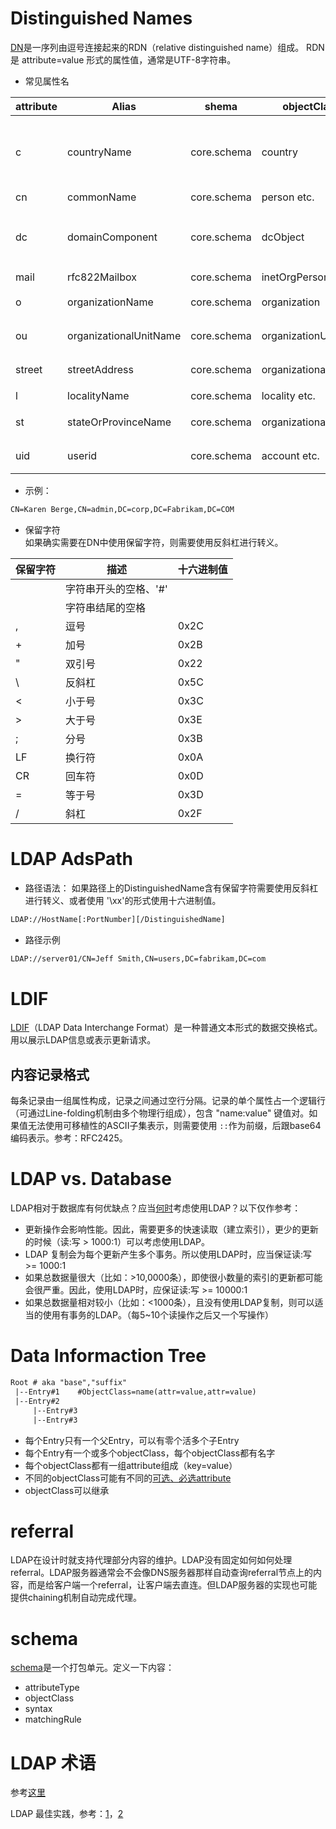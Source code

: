 # Distinguished Names
[DN](http://msdn.microsoft.com/en-us/library/aa366101(v=vs.85).aspx)是一序列由逗号连接起来的RDN（relative distinguished name）组成。
RDN是 attribute=value 形式的属性值，通常是UTF-8字符串。

* 常见属性名

attribute | Alias                   | shema        | objectClass         | notes
----------|-------------------------|--------------|---------------------|-----------------
c         | countryName             | core.schema | country              | ISO 3166:两位国家编码 
cn        | commonName              | core.schema | person etc.          |
dc        | domainComponent         | core.schema | dcObject             | 域名的任意部分
mail      | rfc822Mailbox           | core.schema | inetOrgPerson        |
o         | organizationName        | core.schema | organization         | 组织名称
ou        | organizationalUnitName  | core.schema | organizationUnit     | 单位名称
street    | streetAddress           | core.schema | organizationalPerson |街道地址
l         | localityName            | core.schema | locality etc.        | 地区
st        | stateOrProvinceName     | core.schema | organizationalPerson | 州名/省名
uid       | userid                  | core.schema | account etc.         | 用户名等

* 示例：
```txt
CN=Karen Berge,CN=admin,DC=corp,DC=Fabrikam,DC=COM
```

* 保留字符  
如果确实需要在DN中使用保留字符，则需要使用反斜杠进行转义。

保留字符 | 描述                       | 十六进制值
--------|---------------------------|---------
        | 字符串开头的空格、'#'       | 
        | 字符串结尾的空格            | 
,       | 逗号                       | 0x2C
+       | 加号                       | 0x2B
"       | 双引号                     | 0x22
\       | 反斜杠                     | 0x5C
<       | 小于号                     | 0x3C
>       | 大于号                     | 0x3E
;       | 分号                       | 0x3B
LF      | 换行符                     | 0x0A
CR      | 回车符                     | 0x0D
=       | 等于号                     | 0x3D
/       | 斜杠                       | 0x2F

# LDAP AdsPath
* 路径语法：
如果路径上的DistinguishedName含有保留字符需要使用反斜杠进行转义、或者使用 '\xx'的形式使用十六进制值。

```txt
LDAP://HostName[:PortNumber][/DistinguishedName]
```

* 路径示例
```txt
LDAP://server01/CN=Jeff Smith,CN=users,DC=fabrikam,DC=com
```
 
# LDIF
[LDIF](http://en.wikipedia.org/wiki/LDAP_Data_Interchange_Format)（LDAP Data Interchange Format）是一种普通文本形式的数据交换格式。用以展示LDAP信息或表示更新请求。

## 内容记录格式
每条记录由一组属性构成，记录之间通过空行分隔。记录的单个属性占一个逻辑行（可通过Line-folding机制由多个物理行组成），包含 "name:value" 键值对。如果值无法使用可移植性的ASCII子集表示，则需要使用 `::`作为前缀，后跟base64编码表示。参考：RFC2425。


# LDAP vs. Database
LDAP相对于数据库有何优缺点？应当[何时](http://www.zytrax.com/books/ldap/ch2/index.html#database)考虑使用LDAP？以下仅作参考：
* 更新操作会影响性能。因此，需要更多的快速读取（建立索引），更少的更新的时候（读:写 > 1000:1）可以考虑使用LDAP。
* LDAP 复制会为每个更新产生多个事务。所以使用LDAP时，应当保证读:写 >= 1000:1
* 如果总数据量很大（比如：>10,0000条），即使很小数量的索引的更新都可能会很严重。因此，使用LDAP时，应保证读:写 >= 10000:1
* 如果总数据量相对较小（比如：<1000条），且没有使用LDAP复制，则可以适当的使用有事务的LDAP。（每5~10个读操作之后又一个写操作）

# Data Informaction Tree
```txt
Root # aka "base","suffix"
 |--Entry#1    #ObjectClass=name(attr=value,attr=value)
 |--Entry#2
     |--Entry#3
     |--Entry#3
```
* 每个Entry只有一个父Entry，可以有零个活多个子Entry
* 每个Entry有一个或多个objectClass，每个objectClass都有名字
* 每个objectClass都有一组attribute组成（key=value）
* 不同的objectClass可能有不同的[可选、必选attribute](http://www.zytrax.com/books/ldap/ape/index.html#objectclasses)
* objectClass可以继承

# referral 
LDAP在设计时就支持代理部分内容的维护。LDAP没有固定如何如何处理referral。LDAP服务器通常会不会像DNS服务器那样自动查询referral节点上的内容，而是给客户端一个referral，让客户端去直连。但LDAP服务器的实现也可能提供chaining机制自动完成代理。

# schema
[schema](http://directory.apache.org/apacheds/basic-ug/2.3-introducing-schema.html)是一个打包单元。定义一下内容：
* attributeType
* objectClass 
* syntax
* matchingRule 

# LDAP 术语
参考[这里](http://www.zytrax.com/books/ldap/apd/)

LDAP 最佳实践，参考：[1](http://ldapmaven.com/2011/10/27/ldap-programming-best-practices/)，[2](http://www.ldapguru.info/ldap/ldap-programming-practices.html)
